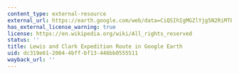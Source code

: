 ```yaml
---
content_type: external-resource
external_url: https://earth.google.com/web/data=CiQSIhIgMGZlYjg5N2RiMTEwMTFlNjlmZWYzOTljMWQzYTJlZWY
has_external_license_warning: true
license: https://en.wikipedia.org/wiki/All_rights_reserved
status: ''
title: Lewis and Clark Expedition Route in Google Earth
uid: dc319e61-2004-4bff-bf13-446bb0555511
wayback_url: ''
---
```

